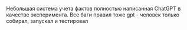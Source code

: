 Небольшая система учета фактов полностью написанная ChatGPT в качестве эксперимента.
Все баги правил тоже gpt - человек только собирал, запускал и тестировал